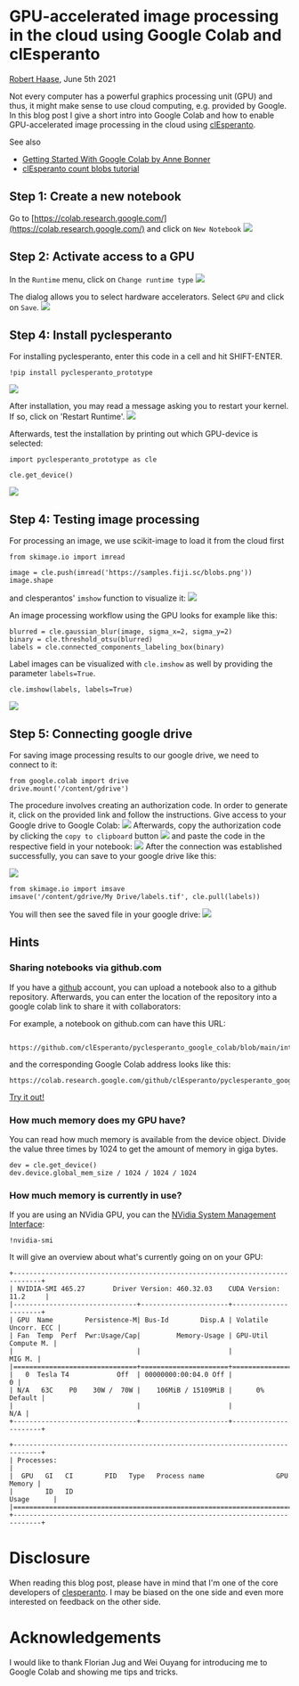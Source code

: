 # GPU-accelerated image processing in the cloud using Google Colab and clEsperanto
[Robert Haase](../readme.md), June 5th 2021

Not every computer has a powerful graphics processing unit (GPU) and thus, 
it might make sense to use cloud computing, e.g. provided by Google. In this
blog post I give a short intro into Google Colab and how to enable
GPU-accelerated image processing in the cloud using [clEsperanto](https://clesperanto.net).

See also
* [Getting Started With Google Colab by Anne Bonner](https://towardsdatascience.com/getting-started-with-google-colab-f2fff97f594c)
* [clEsperanto count blobs tutorial](https://nbviewer.jupyter.org/github/clEsperanto/pyclesperanto_prototype/blob/master/demo/basics/count_blobs.ipynb)

## Step 1: Create a new notebook
Go to [https://colab.research.google.com/](https://colab.research.google.com/)
and click on `New Notebook`
![](clesperanto_colab/colab1.png)

## Step 2: Activate access to a GPU
In the `Runtime` menu, click on `Change runtime type`
![](clesperanto_colab/colab2.png)

The dialog allows you to select hardware accelerators. Select `GPU` and click on `Save`.
![](clesperanto_colab/colab3b.png)

## Step 4: Install pyclesperanto
For installing pyclesperanto, enter this code in a cell and hit SHIFT-ENTER.
```
!pip install pyclesperanto_prototype
```
![](clesperanto_colab/colab3a.png)

After installation, you may read a message asking you to restart your kernel. If so, click on 'Restart Runtime'.
![](clesperanto_colab/restart_runtime.png)

Afterwards, test the installation by printing out which GPU-device is selected:
```
import pyclesperanto_prototype as cle

cle.get_device()
```
![](clesperanto_colab/colab4.png)

## Step 4: Testing image processing
For processing an image, we use scikit-image to load it from the cloud first
```
from skimage.io import imread

image = cle.push(imread('https://samples.fiji.sc/blobs.png'))
image.shape
```
and clesperantos' `imshow` function to visualize it:
![](clesperanto_colab/colab5.png)

An image processing workflow using the GPU looks for example like this:
```
blurred = cle.gaussian_blur(image, sigma_x=2, sigma_y=2)
binary = cle.threshold_otsu(blurred)
labels = cle.connected_components_labeling_box(binary)
```
Label images can be visualized with `cle.imshow` as well by providing the parameter `labels=True`.
```
cle.imshow(labels, labels=True)
```
![](clesperanto_colab/colab6.png)

## Step 5: Connecting google drive
For saving image processing results to our google drive, we need to connect to it:
```
from google.colab import drive
drive.mount('/content/gdrive')
```
The procedure involves creating an authorization code. 
In order to generate it, click on the provided link and follow the instructions.
Give access to your Google drive to Google Colab:
![](clesperanto_colab/colab7.png)
Afterwards, copy the authorization code by clicking the `copy to clipboard` button
![](clesperanto_colab/colab8.png)
and paste the code in the respective field in your notebook:
![](clesperanto_colab/colab9.png)
After the connection was established successfully, you can save to your google drive like this:

![](clesperanto_colab/colab10.png)
```
from skimage.io import imsave
imsave('/content/gdrive/My Drive/labels.tif', cle.pull(labels))
```
You will then see the saved file in your google drive:
![](clesperanto_colab/colab11.png)

## Hints

### Sharing notebooks via github.com
If you have a [github](https://github.com) account, you can upload a notebook also to a github repository.
Afterwards, you can enter the location of the repository into a google colab link to share it with collaborators:

For example, a notebook on github.com can have this URL:
```
                      https://github.com/clEsperanto/pyclesperanto_google_colab/blob/main/interactive_example.ipynb
```
and the corresponding Google Colab address looks like this:
```
https://colab.research.google.com/github/clEsperanto/pyclesperanto_google_colab/blob/main/interactive_example.ipynb
```
[Try it out!](https://colab.research.google.com/github/clEsperanto/pyclesperanto_google_colab/blob/main/interactive_example.ipynb)

### How much memory does my GPU have?
You can read how much memory is available from the device object. 
Divide the value three times by 1024 to get the amount of memory in giga bytes.
```
dev = cle.get_device()
dev.device.global_mem_size / 1024 / 1024 / 1024
```

### How much memory is currently in use?
If you are using an NVidia GPU, you can the [NVidia System Management Interface](https://developer.nvidia.com/nvidia-system-management-interface):
```
!nvidia-smi
```
It will give an overview about what's currently going on on your GPU:
```
+-----------------------------------------------------------------------------+
| NVIDIA-SMI 465.27       Driver Version: 460.32.03    CUDA Version: 11.2     |
|-------------------------------+----------------------+----------------------+
| GPU  Name        Persistence-M| Bus-Id        Disp.A | Volatile Uncorr. ECC |
| Fan  Temp  Perf  Pwr:Usage/Cap|         Memory-Usage | GPU-Util  Compute M. |
|                               |                      |               MIG M. |
|===============================+======================+======================|
|   0  Tesla T4            Off  | 00000000:00:04.0 Off |                    0 |
| N/A   63C    P0    30W /  70W |    106MiB / 15109MiB |      0%      Default |
|                               |                      |                  N/A |
+-------------------------------+----------------------+----------------------+
                                                                               
+-----------------------------------------------------------------------------+
| Processes:                                                                  |
|  GPU   GI   CI        PID   Type   Process name                  GPU Memory |
|        ID   ID                                                   Usage      |
|=============================================================================|
+-----------------------------------------------------------------------------+
```

# Disclosure
When reading this blog post, please have in mind that I'm one of the core developers of [clesperanto](https://clesperanto.net). I may be biased on the one side and even more interested on feedback on the other side.

# Acknowledgements
I would like to thank Florian Jug and Wei Ouyang for introducing me to Google Colab and showing me tips and tricks.